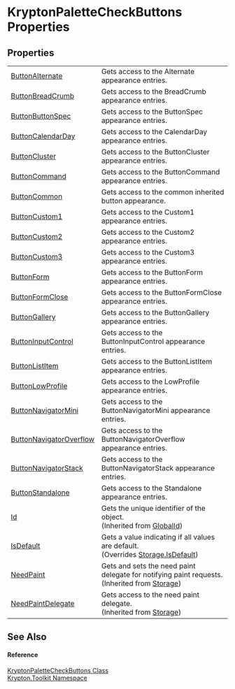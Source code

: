 # KryptonPaletteCheckButtons Properties




## Properties
<table>
<tr>
<td><a href="1754518e-f10d-5987-4fb6-2b36aa72c1c7.md">ButtonAlternate</a></td>
<td>Gets access to the Alternate appearance entries.</td></tr>
<tr>
<td><a href="8be0e908-86dd-ecdc-70bd-bd020d5b156d.md">ButtonBreadCrumb</a></td>
<td>Gets access to the BreadCrumb appearance entries.</td></tr>
<tr>
<td><a href="fac5bfee-9f95-9ec5-ece8-55929f193a99.md">ButtonButtonSpec</a></td>
<td>Gets access to the ButtonSpec appearance entries.</td></tr>
<tr>
<td><a href="c743d970-6e58-27e0-176a-5090694c8cd9.md">ButtonCalendarDay</a></td>
<td>Gets access to the CalendarDay appearance entries.</td></tr>
<tr>
<td><a href="575c094a-f5ce-6ebc-709d-42c61c600caa.md">ButtonCluster</a></td>
<td>Gets access to the ButtonCluster appearance entries.</td></tr>
<tr>
<td><a href="53541bf3-5cf8-b607-1e9a-e11095223dba.md">ButtonCommand</a></td>
<td>Gets access to the ButtonCommand appearance entries.</td></tr>
<tr>
<td><a href="b16c77c2-f857-475c-9151-0e19a5fa0f56.md">ButtonCommon</a></td>
<td>Gets access to the common inherited button appearance.</td></tr>
<tr>
<td><a href="fa622549-83b4-f7f7-7423-6e07a8bb59f6.md">ButtonCustom1</a></td>
<td>Gets access to the Custom1 appearance entries.</td></tr>
<tr>
<td><a href="718d269d-de40-2d57-d80f-5fc438892f3f.md">ButtonCustom2</a></td>
<td>Gets access to the Custom2 appearance entries.</td></tr>
<tr>
<td><a href="750b2412-84d7-aa74-2b5b-bdf500bb1f99.md">ButtonCustom3</a></td>
<td>Gets access to the Custom3 appearance entries.</td></tr>
<tr>
<td><a href="ec5438ce-5de4-4392-cf3a-849e7f5c9e5c.md">ButtonForm</a></td>
<td>Gets access to the ButtonForm appearance entries.</td></tr>
<tr>
<td><a href="d459d7f0-f7e7-5cf4-7e88-449905a1cd76.md">ButtonFormClose</a></td>
<td>Gets access to the ButtonFormClose appearance entries.</td></tr>
<tr>
<td><a href="60452f6b-67ed-2d4f-42c9-690d1a94b31f.md">ButtonGallery</a></td>
<td>Gets access to the ButtonGallery appearance entries.</td></tr>
<tr>
<td><a href="0c0f6abf-bde8-eea4-f6f3-3c96ca5635e0.md">ButtonInputControl</a></td>
<td>Gets access to the ButtonInputControl appearance entries.</td></tr>
<tr>
<td><a href="8134f921-4b8e-39e7-1d95-550755d7cdb6.md">ButtonListItem</a></td>
<td>Gets access to the ButtonListItem appearance entries.</td></tr>
<tr>
<td><a href="746704b6-2d28-4bd5-a9b2-6c76f7df045d.md">ButtonLowProfile</a></td>
<td>Gets access to the LowProfile appearance entries.</td></tr>
<tr>
<td><a href="622e3eba-92c6-5a2d-ad01-ebb6a64fe42c.md">ButtonNavigatorMini</a></td>
<td>Gets access to the ButtonNavigatorMini appearance entries.</td></tr>
<tr>
<td><a href="7ec50f0a-d70b-2068-211a-b4dbd1a76a6c.md">ButtonNavigatorOverflow</a></td>
<td>Gets access to the ButtonNavigatorOverflow appearance entries.</td></tr>
<tr>
<td><a href="a6c6c882-e612-46b1-f782-2308d71b1d6b.md">ButtonNavigatorStack</a></td>
<td>Gets access to the ButtonNavigatorStack appearance entries.</td></tr>
<tr>
<td><a href="b5f42c4c-50f9-dd9d-2609-898717a1214e.md">ButtonStandalone</a></td>
<td>Gets access to the Standalone appearance entries.</td></tr>
<tr>
<td><a href="71a6846f-bfb6-fb58-b361-6b43ae0583a8.md">Id</a></td>
<td>Gets the unique identifier of the object.<br />(Inherited from <a href="9ef2ca3a-e03e-8927-105a-2f9a6fbdf849.md">GlobalId</a>)</td></tr>
<tr>
<td><a href="a5a8d44a-cbb4-90ca-b8f8-2d92ad6a6e4b.md">IsDefault</a></td>
<td>Gets a value indicating if all values are default.<br />(Overrides <a href="bbc0e831-9474-3bce-65dc-0625d793d8c1.md">Storage.IsDefault</a>)</td></tr>
<tr>
<td><a href="097a0f47-e60c-4bf7-802c-8391c6d8feff.md">NeedPaint</a></td>
<td>Gets and sets the need paint delegate for notifying paint requests.<br />(Inherited from <a href="8406cf55-79a3-e579-4094-be084e489431.md">Storage</a>)</td></tr>
<tr>
<td><a href="879ca7f2-32c5-8581-44f2-c7aee6491db2.md">NeedPaintDelegate</a></td>
<td>Gets access to the need paint delegate.<br />(Inherited from <a href="8406cf55-79a3-e579-4094-be084e489431.md">Storage</a>)</td></tr>
</table>

## See Also


#### Reference
<a href="00c16cea-f3c9-8545-2cf4-a1cae29b78e8.md">KryptonPaletteCheckButtons Class</a>  
<a href="79d2eac2-21f4-54ff-7552-b20c33c30600.md">Krypton.Toolkit Namespace</a>  
